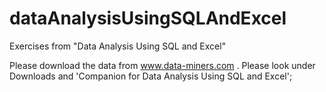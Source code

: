 # dataAnalysisUsingSQLAndExcel
Exercises from "Data Analysis Using SQL and Excel"

Please download the data from www.data-miners.com . Please look under Downloads and 'Companion for Data Analysis Using SQL and Excel';


